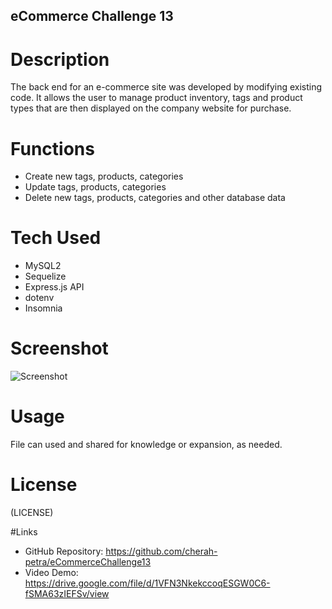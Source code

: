 ## eCommerce Challenge 13

# Description

The back end for an e-commerce site was developed by modifying existing code. It allows the user to manage product inventory, tags and product types that are then displayed on the company website for purchase. 

# Functions

- Create new tags, products, categories
- Update tags, products, categories
- Delete new tags, products, categories and other database data

# Tech Used

- MySQL2
- Sequelize
- Express.js API
- dotenv
- Insomnia

# Screenshot

![Screenshot](/Screenshot%2023-06-23%at%2.34.17%PM.png)

# Usage

File can used and shared for knowledge or expansion, as needed.

# License

(LICENSE)

#Links

- GitHub Repository: https://github.com/cherah-petra/eCommerceChallenge13
- Video Demo: https://drive.google.com/file/d/1VFN3NkekccoqESGW0C6-fSMA63zIEFSv/view


